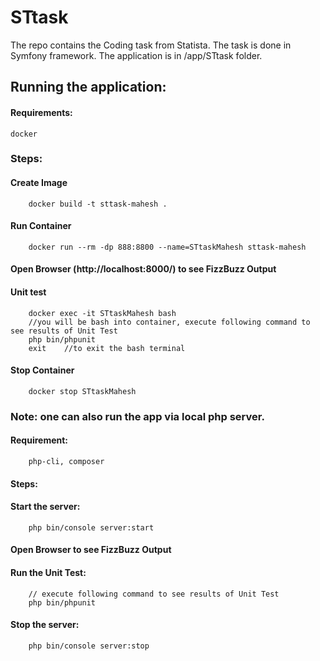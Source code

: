 # STtask

The repo contains the Coding task from Statista. The task is done in Symfony framework. The application is in /app/STtask folder. 

## Running the application:

#### Requirements:
	
	docker

### Steps:

#### Create Image
		docker build -t sttask-mahesh .
#### Run Container 
		docker run --rm -dp 888:8800 --name=STtaskMahesh sttask-mahesh
#### Open Browser (http://localhost:8000/) to see FizzBuzz Output
#### Unit test
		docker exec -it STtaskMahesh bash
		//you will be bash into container, execute following command to see results of Unit Test
		php bin/phpunit
		exit    //to exit the bash terminal
#### Stop Container
		docker stop STtaskMahesh





### Note: one can also run the app via local php server. 
#### Requirement: 
		php-cli, composer
#### Steps:
#### Start the server:
		php bin/console server:start
#### Open Browser to see FizzBuzz Output 
#### Run the Unit Test:
		// execute following command to see results of Unit Test
		php bin/phpunit
#### Stop the server:
		php bin/console server:stop
